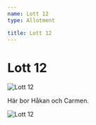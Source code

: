 ```yaml
---
name: Lott 12
type: Allotment

title: Lott 12
---
```

# Lott 12

![Lott 12](/lotter/lott12.jpg#left)

Här bor Håkan och Carmen.

![Lott 12](/lotter/lott12_2.jpg#right)
